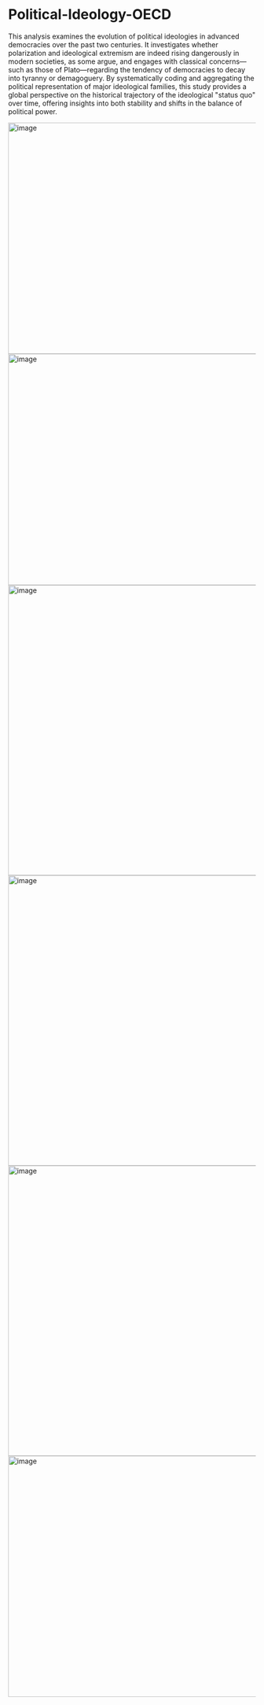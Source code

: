 # Political-Ideology-OECD
This analysis examines the evolution of political ideologies in advanced democracies over the past two centuries. It investigates whether polarization and ideological extremism are indeed rising dangerously in modern societies, as some argue, and engages with classical concerns—such as those of Plato—regarding the tendency of democracies to decay into tyranny or demagoguery. By systematically coding and aggregating the political representation of major ideological families, this study provides a global perspective on the historical trajectory of the ideological "status quo" over time, offering insights into both stability and shifts in the balance of political power.

<img width="630" height="470" alt="image" src="https://github.com/user-attachments/assets/9fad494e-092f-4a35-be8f-8723af6b40aa" />
<img width="671" height="470" alt="image" src="https://github.com/user-attachments/assets/1fe9defd-8521-4e8b-bf16-349bb6e8ee8d" />
<img width="1189" height="590" alt="image" src="https://github.com/user-attachments/assets/ca87063b-c030-4f6d-bd55-44bd71b0d8ae" />
<img width="1189" height="590" alt="image" src="https://github.com/user-attachments/assets/7fb29bde-5389-48b6-8804-9e5ef34a604c" />
<img width="989" height="590" alt="image" src="https://github.com/user-attachments/assets/ef58433a-80bb-4f7c-bed3-9ccd6208ee5e" />
<img width="989" height="490" alt="image" src="https://github.com/user-attachments/assets/afdd15df-e9f3-4cb7-9691-fb2b6299c154" />





